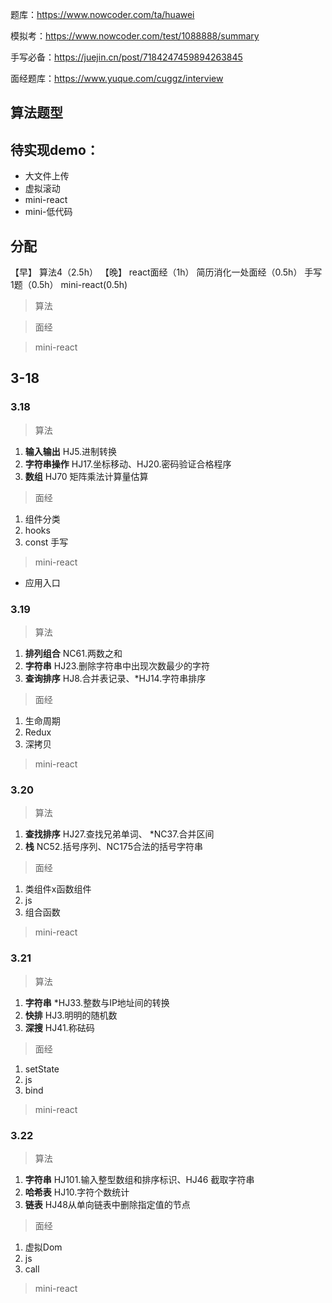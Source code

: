 题库：https://www.nowcoder.com/ta/huawei

模拟考：https://www.nowcoder.com/test/1088888/summary

手写必备：https://juejin.cn/post/7184247459894263845

面经题库：https://www.yuque.com/cuggz/interview

## 算法题型



## 待实现demo：

- 大文件上传
- 虚拟滚动
- mini-react
- mini-低代码

## 分配

【早】
算法4（2.5h）
【晚】
react面经（1h）
简历消化一处面经（0.5h）
手写1题（0.5h）
mini-react(0.5h)



> 算法



> 面经



> mini-react

## 3-18

### 3.18

> 算法

1. **输入输出** HJ5.进制转换
2. **字符串操作** HJ17.坐标移动、HJ20.密码验证合格程序
3. **数组** HJ70 矩阵乘法计算量估算

> 面经

1. 组件分类
2. hooks
3. const 手写

> mini-react

- 应用入口

### 3.19

> 算法

1. **排列组合** NC61.两数之和
2. **字符串** HJ23.删除字符串中出现次数最少的字符
3. **查询排序** HJ8.合并表记录、*HJ14.字符串排序

> 面经

1. 生命周期
2. Redux
3. 深拷贝

> mini-react



### 3.20

> 算法

1. **查找排序** HJ27.查找兄弟单词、 *NC37.合并区间
2. **栈** NC52.括号序列、NC175合法的括号字符串

> 面经

1. 类组件x函数组件
2. js
3. 组合函数

> mini-react



### 3.21

> 算法

1. **字符串** *HJ33.整数与IP地址间的转换
2. **快排** HJ3.明明的随机数
3. **深搜** HJ41.称砝码

> 面经

1. setState
2. js
3. bind

> mini-react



### 3.22

> 算法

1. **字符串** HJ101.输入整型数组和排序标识、HJ46 截取字符串
2. **哈希表** HJ10.字符个数统计
3. **链表** HJ48从单向链表中删除指定值的节点

> 面经

1. 虚拟Dom
2. js
3. call

> mini-react